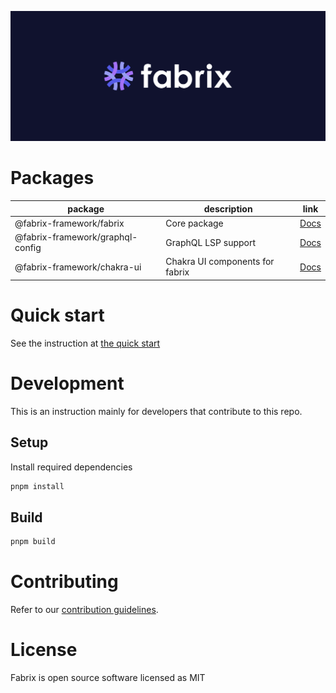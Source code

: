 ![cover](./assets/cover.png)

# Packages

| package                           | description                     | link                                        |
| --------------------------------- | --------------------------------| ------------------------------------------- |
| @fabrix-framework/fabrix          | Core package                    | [Docs](./packages/fabrix/README.md)         |
| @fabrix-framework/graphql-config  | GraphQL LSP support             | [Docs](./packages/graphql-config/README.md) |
| @fabrix-framework/chakra-ui       | Chakra UI components for fabrix | [Docs](./packages/chakra-ui/README.md)      |

# Quick start

See the instruction at [the quick start](./packages/fabrix/README.md#quick-start)

# Development

This is an instruction mainly for developers that contribute to this repo.

## Setup 

Install required dependencies

```bash
pnpm install
```

## Build

```bash
pnpm build
```

# Contributing

Refer to our [contribution guidelines](./CONTRIBUTING.md).

# License

Fabrix is open source software licensed as MIT
